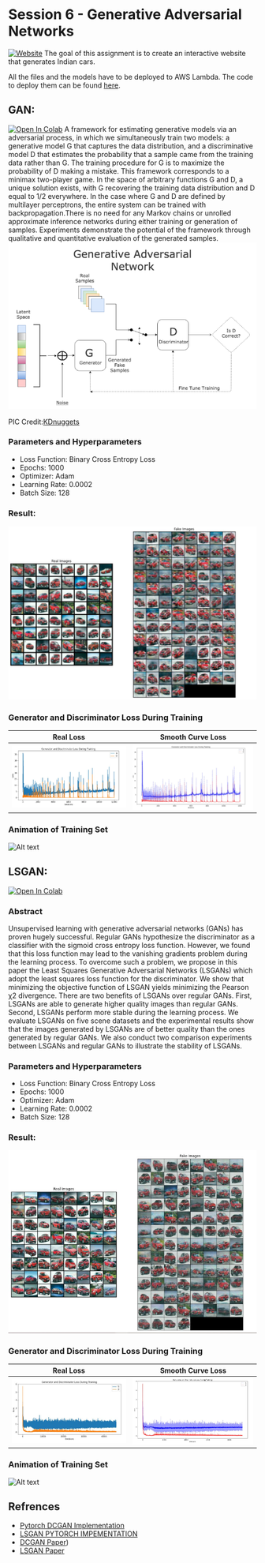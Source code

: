 # Session 6 - Generative Adversarial Networks

[![Website](https://img.shields.io/badge/Website-green.svg)](http://orionai.s3-website.ap-south-1.amazonaws.com/dcgan)
The goal of this assignment is to create an interactive website that generates Indian cars.

All the files and the models have to be deployed to AWS Lambda. The code to deploy them can be found [here](deployment/).

## GAN:
[![Open In Colab](https://colab.research.google.com/assets/colab-badge.svg)](https://colab.research.google.com/github/pankaj90382/TSAI-2/blob/master/S6/DCGAN.ipynb)
A framework for estimating generative models via an adversarial process, in which we simultaneously train two models: a generative model G that captures the data distribution, and a discriminative model D that estimates the probability that a sample came from the training data rather than G. The training procedure for G is to maximize the probability of D making a mistake. This framework corresponds to a minimax two-player game. In the space of arbitrary functions G and D, a unique solution exists, with G recovering the training data distribution and D equal to 1/2 everywhere. In the case where G and D are defined by multilayer perceptrons, the entire system can be trained with backpropagation.There is no need for any Markov chains or unrolled approximate inference networks during either training or generation of samples. Experiments demonstrate the potential of the framework through qualitative and quantitative evaluation of the generated samples.
     ![Alt text](https://github.com/sobti/TSAI/blob/master/Cars/GAN.PNG?raw=true "Optional Title")

  PIC Credit:[KDnuggets](https://www.kdnuggets.com/2017/01/generative-adversarial-networks-hot-topic-machine-learning.html)
  
  ### Parameters and Hyperparameters

- Loss Function: Binary Cross Entropy Loss
- Epochs: 1000
- Optimizer: Adam
- Learning Rate: 0.0002
- Batch Size: 128

### Result: 

<p align='center'>
    <img src="./Save_Model/FR_Images.JPG" alt="centered image" />
</p>

### Generator and Discriminator Loss During Training
|                               Real Loss                               |                          Smooth Curve Loss                            |
| :-------------------------------------------------------------------: | :-------------------------------------------------------------------: |
|<img src="./Save_Model/Loss.JPG" width="500px" alt="centered image" /> |<img src="./Save_Model/Smooth_Curve_Loss.JPG" width="500px" alt="centered image" /> |

### Animation of Training Set
![Alt text](Save_Model/cars.gif)
  
 ## LSGAN:
 [![Open In Colab](https://colab.research.google.com/assets/colab-badge.svg)](https://colab.research.google.com/github/pankaj90382/TSAI-2/blob/master/S6/DCGAN_Modified.ipynb)
 ### Abstract
 
Unsupervised learning with generative adversarial networks (GANs) has proven hugely successful. Regular GANs hypothesize the discriminator as a classifier with the sigmoid cross entropy loss function. However, we found that this loss function may lead to the vanishing gradients problem during the learning process. To overcome such a problem, we propose in this paper the Least Squares Generative Adversarial Networks (LSGANs) which adopt the least squares loss function for the discriminator. We show that minimizing the objective function of LSGAN yields minimizing the Pearson χ2 divergence. There are two benefits of LSGANs over regular GANs. First, LSGANs are able to generate higher quality images than regular GANs. Second, LSGANs perform more stable during the learning process. We evaluate LSGANs on five scene datasets and the experimental results show that the images generated by LSGANs are of better quality than the ones generated by regular GANs. We also conduct two comparison experiments between LSGANs and regular GANs to illustrate the stability of LSGANs.

### Parameters and Hyperparameters

- Loss Function: Binary Cross Entropy Loss
- Epochs: 1000
- Optimizer: Adam
- Learning Rate: 0.0002
- Batch Size: 128
### Result: 

<p align='center'>
    <img src="./Save_Modified_Model/Diff.JPG" alt="centered image" />
</p>

### Generator and Discriminator Loss During Training
|                               Real Loss                               |                          Smooth Curve Loss                            |
| :-------------------------------------------------------------------: | :-------------------------------------------------------------------: |
|<img src="./Save_Modified_Model/CurveLoss.JPG" width="500px" alt="centered image" /> |<img src="./Save_Modified_Model/Smooth Curve Loss.JPG" width="500px" alt="centered image" /> |

### Animation of Training Set
![Alt text](Save_Modified_Model/cars.gif)
 
## Refrences

 -  [Pytorch DCGAN Implementation](https://pytorch.org/tutorials/beginner/dcgan_faces_tutorial.html)
 -  [LSGAN PYTORCH IMPEMENTATION](https://github.com/eriklindernoren/PyTorch-GAN)
 -  [DCGAN Paper](https://arxiv.org/pdf/1406.2661.pdf))
 -  [LSGAN Paper](https://arxiv.org/pdf/1611.04076.pdf)
